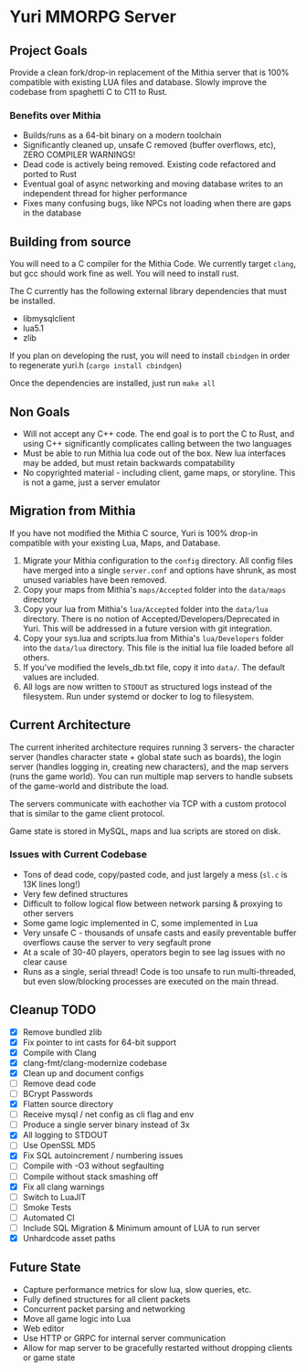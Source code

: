 # Yuri MMORPG Server

## Project Goals

Provide a clean fork/drop-in replacement of the Mithia server that is 100% compatible with existing LUA files and database. Slowly improve the codebase from spaghetti C to C11 to Rust.

### Benefits over Mithia
- Builds/runs as a 64-bit binary on a modern toolchain
- Significantly cleaned up, unsafe C removed (buffer overflows, etc), ZERO COMPILER WARNINGS!
- Dead code is actively being removed. Existing code refactored and ported to Rust
- Eventual goal of async networking and moving database writes to an independent thread for higher performance
- Fixes many confusing bugs, like NPCs not loading when there are gaps in the database

## Building from source

You will need to a C compiler for the Mithia Code. We currently target `clang`, but gcc should work fine as well.
You will need to install rust.

The C currently has the following external library dependencies that must be installed.

- libmysqlclient
- lua5.1
- zlib

If you plan on developing the rust, you will need to install `cbindgen` in order to regenerate yuri.h (`cargo install cbindgen`)

Once the dependencies are installed, just run `make all`

## Non Goals

- Will not accept any C++ code. The end goal is to port the C to Rust, and using C++ significantly complicates calling between the two languages
- Must be able to run Mithia lua code out of the box. New lua interfaces may be added, but must retain backwards compatability
- No copyrighted material - including client, game maps, or storyline. This is not a game, just a server emulator

## Migration from Mithia

If you have not modified the Mithia C source, Yuri is 100% drop-in compatible with your existing Lua, Maps, and Database.

1. Migrate your Mithia configuration to the `config` directory. All config files have merged into a single `server.conf` and options have shrunk, as most unused variables have been removed.
2. Copy your maps from Mithia's `maps/Accepted` folder into the `data/maps` directory
3. Copy your lua from Mithia's `lua/Accepted` folder into the `data/lua` directory. There is no notion of Accepted/Developers/Deprecated in Yuri. This will be addressed in a future version with git integration.
4. Copy your sys.lua and scripts.lua from Mithia's `lua/Developers` folder into the `data/lua` directory. This file is the initial lua file loaded before all others.
5. If you've modified the levels_db.txt file, copy it into `data/`. The default values are included.
6. All logs are now written to `STDOUT` as structured logs instead of the filesystem. Run under systemd or docker to log to filesystem.

## Current Architecture

The current inherited architecture requires running 3 servers- the character server (handles character state + global state such as boards), the login server (handles logging in, creating new characters), and the map servers (runs the game world). You can run multiple map servers to handle subsets of the game-world and distribute the load.

The servers communicate with eachother via TCP with a custom protocol that is similar to the game client protocol.

Game state is stored in MySQL, maps and lua scripts are stored on disk.

### Issues with Current Codebase

- Tons of dead code, copy/pasted code, and just largely a mess (`sl.c` is 13K lines long!)
- Very few defined structures
- Difficult to follow logical flow between network parsing & proxying to other servers
- Some game logic implemented in C, some implemented in Lua
- Very unsafe C - thousands of unsafe casts and easily preventable buffer overflows cause the server to very segfault prone
- At a scale of 30-40 players, operators begin to see lag issues with no clear cause
- Runs as a single, serial thread! Code is too unsafe to run multi-threaded, but even slow/blocking processes are executed on the main thread.

## Cleanup TODO
- [x] Remove bundled zlib
- [x] Fix pointer to int casts for 64-bit support
- [x] Compile with Clang
- [x] clang-fmt/clang-modernize codebase
- [x] Clean up and document configs
- [ ] Remove dead code
- [ ] BCrypt Passwords
- [x] Flatten source directory
- [ ] Receive mysql / net config as cli flag and env
- [ ] Produce a single server binary instead of 3x
- [x] All logging to STDOUT
- [ ] Use OpenSSL MD5
- [x] Fix SQL autoincrement / numbering issues
- [ ] Compile with -O3 without segfaulting
- [ ] Compile without stack smashing off
- [x] Fix all clang warnings
- [ ] Switch to LuaJIT
- [ ] Smoke Tests
- [ ] Automated CI
- [ ] Include SQL Migration & Minimum amount of LUA to run server
- [x] Unhardcode asset paths

## Future State
- Capture performance metrics for slow lua, slow queries, etc.
- Fully defined structures for all client packets
- Concurrent packet parsing and networking
- Move all game logic into Lua
- Web editor
- Use HTTP or GRPC for internal server communication
- Allow for map server to be gracefully restarted without dropping clients or game state
